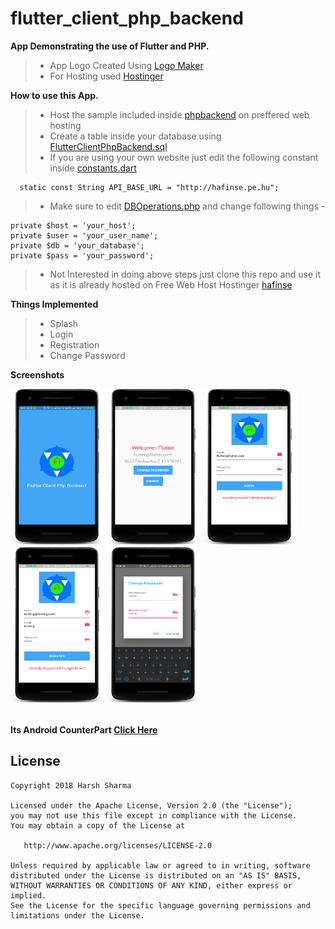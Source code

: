 # flutter_client_php_backend

**App Demonstrating the use of Flutter and PHP.**

>- App Logo Created Using [Logo Maker](http://logomakr.com)
>- For Hosting used [Hostinger](https://www.hostinger.in/)


**How to use this App.**
>- Host the sample included inside [phpbackend](https://github.com/harsh159357/flutter_client_php_backend/tree/master/phpbackend) on preffered web hosting
>- Create a table inside your database using [FlutterClientPhpBackend.sql](https://github.com/harsh159357/flutter_client_php_backend/blob/master/phpbackend/FlutterClientPhpBackend.sql)
>- If you are using your own website just edit the following constant inside [constants.dart](https://github.com/harsh159357/flutter_client_php_backend/blob/master/lib/utils/constants.dart)

      static const String API_BASE_URL = "http://hafinse.pe.hu";

>- Make sure to edit [DBOperations.php](https://github.com/harsh159357/flutter_client_php_backend/blob/master/phpbackend/DBOperations.php) and change following things -

    private $host = 'your_host';
    private $user = 'your_user_name';
    private $db = 'your_database';
    private $pass = 'your_password';
>- Not Interested in doing above steps just clone this repo and use it as it is already hosted on Free Web Host Hostinger [hafinse](https://hafinse.pe.hu)


**Things Implemented**
>- Splash
>- Login
>- Registration
>- Change Password


**Screenshots**

<div id="images" style="#images {
    white-space: nowrap;
}">
<img src="screenshots/Splash.png" alt="Splash" width="150" height="250">
<img src="screenshots/Home.png" alt="Home" width="150" height="250">
<img src="screenshots/Login.png" alt="Login" width="150" height="250">
<img src="screenshots/Registration.png" alt="Registration" width="150" height="250">
<img src="screenshots/Change_Password.png" alt="Change Password" width="150" height="250">
</div>
<br/>

**Its Android CounterPart [Click Here](https://github.com/harsh159357/android_client_php_backend)**

License
-------

    Copyright 2018 Harsh Sharma

    Licensed under the Apache License, Version 2.0 (the "License");
    you may not use this file except in compliance with the License.
    You may obtain a copy of the License at

       http://www.apache.org/licenses/LICENSE-2.0

    Unless required by applicable law or agreed to in writing, software
    distributed under the License is distributed on an "AS IS" BASIS,
    WITHOUT WARRANTIES OR CONDITIONS OF ANY KIND, either express or implied.
    See the License for the specific language governing permissions and
    limitations under the License.
